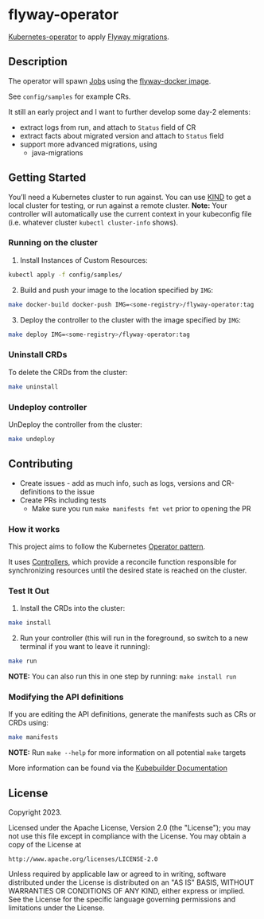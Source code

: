# flyway-operator
[Kubernetes-operator](https://kubernetes.io/docs/concepts/extend-kubernetes/operator/) to apply [Flyway migrations](https://flywaydb.org/).


## Description
The operator will spawn [Jobs](https://kubernetes.io/docs/concepts/workloads/controllers/job/) using the
[flyway-docker image](https://hub.docker.com/r/flyway/flyway).

See `config/samples` for example CRs.

It still an early project and I want to further develop some day-2 elements:
* extract logs from run, and attach to `Status` field of CR
* extract facts about migrated version and attach to `Status` field
* support more advanced migrations, using
  * java-migrations

## Getting Started
You’ll need a Kubernetes cluster to run against. You can use [KIND](https://sigs.k8s.io/kind) to get a local cluster for testing, or run against a remote cluster.
**Note:** Your controller will automatically use the current context in your kubeconfig file (i.e. whatever cluster `kubectl cluster-info` shows).

### Running on the cluster
1. Install Instances of Custom Resources:

```sh
kubectl apply -f config/samples/
```

2. Build and push your image to the location specified by `IMG`:

```sh
make docker-build docker-push IMG=<some-registry>/flyway-operator:tag
```

3. Deploy the controller to the cluster with the image specified by `IMG`:

```sh
make deploy IMG=<some-registry>/flyway-operator:tag
```

### Uninstall CRDs
To delete the CRDs from the cluster:

```sh
make uninstall
```

### Undeploy controller
UnDeploy the controller from the cluster:

```sh
make undeploy
```

## Contributing
* Create issues - add as much info, such as logs, versions and CR-definitions to the issue
* Create PRs including tests
  * Make sure you run `make manifests fmt vet` prior to opening the PR

### How it works
This project aims to follow the Kubernetes [Operator pattern](https://kubernetes.io/docs/concepts/extend-kubernetes/operator/).

It uses [Controllers](https://kubernetes.io/docs/concepts/architecture/controller/),
which provide a reconcile function responsible for synchronizing resources until the desired state is reached on the cluster.

### Test It Out
1. Install the CRDs into the cluster:

```sh
make install
```

2. Run your controller (this will run in the foreground, so switch to a new terminal if you want to leave it running):

```sh
make run
```

**NOTE:** You can also run this in one step by running: `make install run`

### Modifying the API definitions
If you are editing the API definitions, generate the manifests such as CRs or CRDs using:

```sh
make manifests
```

**NOTE:** Run `make --help` for more information on all potential `make` targets

More information can be found via the [Kubebuilder Documentation](https://book.kubebuilder.io/introduction.html)

## License

Copyright 2023.

Licensed under the Apache License, Version 2.0 (the "License");
you may not use this file except in compliance with the License.
You may obtain a copy of the License at

    http://www.apache.org/licenses/LICENSE-2.0

Unless required by applicable law or agreed to in writing, software
distributed under the License is distributed on an "AS IS" BASIS,
WITHOUT WARRANTIES OR CONDITIONS OF ANY KIND, either express or implied.
See the License for the specific language governing permissions and
limitations under the License.

